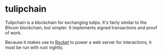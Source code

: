 # tulipchain

Tulipchain is a blockchain for exchanging tulips. It's fairly similar to the Bitcoin blockchain, but simpler. It implements signed transactions and proof of work.

Because it makes use to [Rocket](https://crates.io/crates/rocket) to power a web server for interactions, it must be run with rust nightly.
